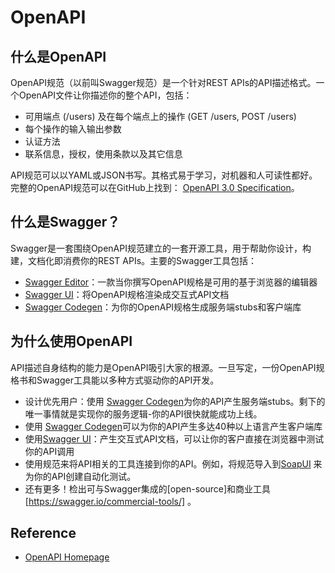 # OpenAPI
## 什么是OpenAPI
OpenAPI规范（以前叫Swagger规范）是一个针对REST APIs的API描述格式。一个OpenAPI文件让你描述你的整个API，包括：
- 可用端点 (/users) 及在每个端点上的操作 (GET /users, POST /users)
- 每个操作的输入输出参数
- 认证方法
- 联系信息，授权，使用条款以及其它信息

API规范可以以YAML或JSON书写。其格式易于学习，对机器和人可读性都好。完整的OpenAPI规范可以在GitHub上找到： [OpenAPI 3.0 Specification](https://github.com/OAI/OpenAPI-Specification/blob/master/versions/3.0.2.md)。
## 什么是Swagger？
Swagger是一套围绕OpenAPI规范建立的一套开源工具，用于帮助你设计，构建，文档化即消费你的REST APIs。主要的Swagger工具包括：
- [Swagger Editor](http://editor.swagger.io/?_ga=2.76399061.1544772937.1592006284-765129994.1592006284)：一款当你撰写OpenAPI规格是可用的基于浏览器的编辑器
- [Swagger UI](https://swagger.io/swagger-ui/)：将OpenAPI规格渲染成交互式API文档
- [Swagger Codegen](https://github.com/swagger-api/swagger-codegen)：为你的OpenAPI规格生成服务端stubs和客户端库
## 为什么使用OpenAPI
API描述自身结构的能力是OpenAPI吸引大家的根源。一旦写定，一份OpenAPI规格书和Swagger工具能以多种方式驱动你的API开发。
- 设计优先用户：使用 [Swagger Codegen](https://github.com/swagger-api/swagger-codegen)为你的API产生服务端stubs。剩下的唯一事情就是实现你的服务逻辑-你的API很快就能成功上线。
- 使用 [Swagger Codegen](https://github.com/swagger-api/swagger-codegen)可以为你的API产生多达40种以上语言产生客户端库
- 使用[Swagger UI](https://swagger.io/swagger-ui/)：产生交互式API文档，可以让你的客户直接在浏览器中测试你的API调用
- 使用规范来将API相关的工具连接到你的API。例如，将规范导入到[SoapUI](https://soapui.org/) 来为你的API创建自动化测试。
- 还有更多！检出可与Swagger集成的[open-source]和商业工具[https://swagger.io/commercial-tools/] 。

## Reference
- [OpenAPI Homepage](https://swagger.io/)